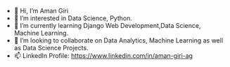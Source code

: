 - 👋 Hi, I’m Aman Giri
- 👀 I’m interested in Data Science, Python.
- 🌱 I’m currently learning Django Web Development,Data Science, Machine Learning.
- 💞️ I’m looking to collaborate on Data Analytics, Machine Learning as well as Data Science Projects. 
- 📫 LinkedIn Profile: https://www.linkedin.com/in/aman-giri-ag

<!---
AmanGiri007/AmanGiri007 is a ✨ special ✨ repository because its `README.md` (this file) appears on your GitHub profile.
You can click the Preview link to take a look at your changes.
--->
